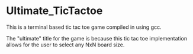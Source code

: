 # Ultimate_TicTactoe
This is a terminal based tic tac toe game compiled in using gcc.

The "ultimate" title for the game is because this tic tac toe implementation allows for the user to select any NxN board size.
